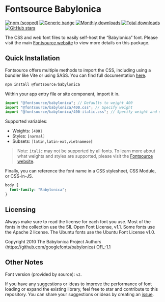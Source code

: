 # Fontsource Babylonica

[![npm (scoped)](https://img.shields.io/npm/v/@fontsource/babylonica?color=brightgreen)](https://www.npmjs.com/package/@fontsource/babylonica) [![Generic badge](https://img.shields.io/badge/fontsource-passing-brightgreen)](https://github.com/fontsource/fontsource) [![Monthly downloads](https://badgen.net/npm/dm/@fontsource/babylonica)](https://github.com/fontsource/fontsource) [![Total downloads](https://badgen.net/npm/dt/@fontsource/babylonica)](https://github.com/fontsource/fontsource) [![GitHub stars](https://img.shields.io/github/stars/fontsource/fontsource.svg?style=social&label=Star)](https://github.com/fontsource/fontsource/stargazers)

The CSS and web font files to easily self-host the “Babylonica” font. Please visit the main [Fontsource website](https://fontsource.org/fonts/babylonica) to view more details on this package.

## Quick Installation

Fontsource offers multiple methods to import the CSS, including using a bundler like Vite or using SASS. You can find full documentation [here](https://fontsource.org/docs/getting-started/introduction).

```javascript
npm install @fontsource/babylonica
```

Within your app entry file or site component, import it in.

```javascript
import "@fontsource/babylonica"; // Defaults to weight 400
import "@fontsource/babylonica/400.css"; // Specify weight
import "@fontsource/babylonica/400-italic.css"; // Specify weight and style
```

Supported variables:
- Weights: `[400]`
- Styles: `[normal]`
- Subsets: `[latin,latin-ext,vietnamese]`

> Note: `italic` may not be supported by all fonts. To learn more about what weights and styles are supported, please visit the [Fontsource website](https://fontsource.org/fonts/babylonica).

Finally, you can reference the font name in a CSS stylesheet, CSS Module, or CSS-in-JS.

```css
body {
  font-family: "Babylonica";
}
```

## Licensing
Always make sure to read the license for each font you use. Most of the fonts in the collection use the SIL Open Font License, v1.1. Some fonts use the Apache 2 license. The Ubuntu fonts use the Ubuntu Font License v1.0.

Copyright 2010 The Babylonica Project Authors (https://github.com/googlefonts/babylonica)
[OFL-1.1](http://scripts.sil.org/OFL)

## Other Notes
Font version (provided by source): `v2`.

If you have any suggestions or ideas to improve the performance of font loading or expand the existing library, feel free to star and contribute to this repository. You can share your suggestions or ideas by creating an [issue](https://github.com/fontsource/fontsource/issues).